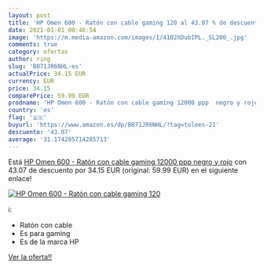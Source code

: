 ```yaml
---
layout: post
title: 'HP Omen 600 - Ratón con cable gaming 120 al 43.07 % de descuento'
date: 2021-01-01 00:46:54
image: 'https://m.media-amazon.com/images/I/41O2hDubIPL._SL200_.jpg'
comments: true
category: ofertas
author: ring
slug: 'B071JR6NHL-es'
actualPrice: 34.15 EUR
currency: EUR
price: 34.15
comparePrice: 59.99 EUR
prodname: 'HP Omen 600 - Ratón con cable gaming 12000 ppp  negro y rojo'
country: 'es'
flag: '🇪🇸'
buyurl: 'https://www.amazon.es/dp/B071JR6NHL/?tag=tolees-21'
descuento: '43.07'
average: '31.174285714285713'
---
```


Está [HP Omen 600 - Ratón con cable gaming 12000 ppp  negro y rojo](https://www.amazon.es/dp/B071JR6NHL/?tag=tolees-21) con 43.07 de descuento por 34.15 EUR (original: 59.99 EUR) en el siguiente enlace!

[![HP Omen 600 - Ratón con cable gaming 120](https://m.media-amazon.com/images/I/41O2hDubIPL._SL200_.jpg)](https://www.amazon.es/dp/B071JR6NHL/?tag=tolees-21)

ℹ️:

- Ratón con cable
- Es para gaming
- Es de la marca HP

[Ver la oferta!!](https://www.amazon.es/dp/B071JR6NHL/?tag=tolees-21)
